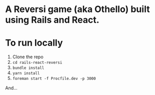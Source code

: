 # A Reversi game (aka Othello) built using Rails and React. 

# To run locally
1. Clone the repo
2. `cd rails-react-reversi`
3. `bundle install`
4. `yarn install`
5. `foreman start -f Procfile.dev -p 3000`

And... 

